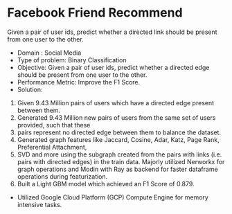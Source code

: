 # Facebook Friend Recommend
Given a pair of user ids, predict whether a directed link should be present from one user to the other.
- Domain : Social Media
- Type of problem: Binary Classification
- Objective: Given a pair of user ids, predict whether a directed edge should be present from one user to the other.
- Performance Metric: Improve the F1 Score.
- Solution:
1. Given 9.43 Million pairs of users which have a directed edge present between them.
2. Generated 9.43 Million new pairs of users from the same set of users provided, such that these
3. pairs represent no directed edge between them to balance the dataset.
4. Generated graph features like Jaccard, Cosine, Adar, Katz, Page Rank, Preferential Attachment,
5. SVD and more using the subgraph created from the pairs with links (i.e. pairs with directed edges) in the train data. Majorly utilized Nerworkx for graph operations and Modin with Ray as backend for faster dataframe operations during featurization.
5. Built a Light GBM model which achieved an F1 Score of 0.879.
- Utilized Google Cloud Platform (GCP) Compute Engine for memory intensive tasks.
